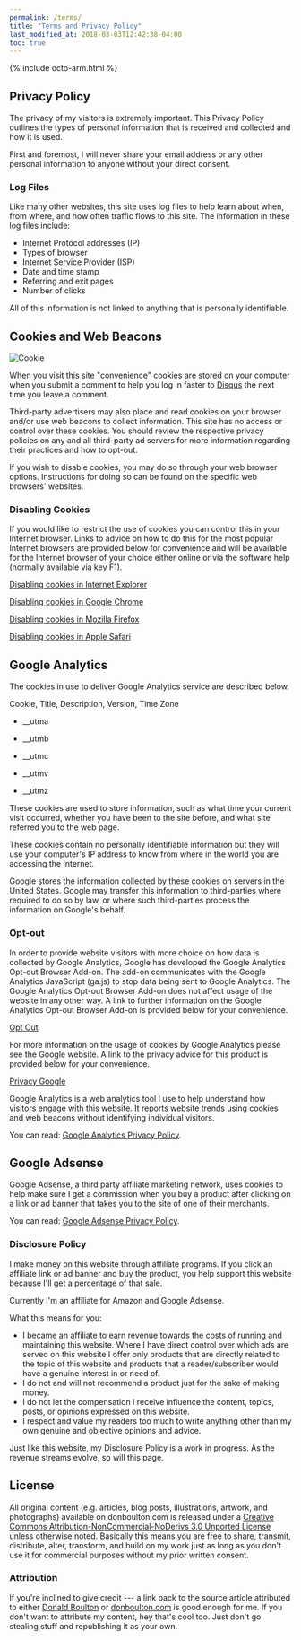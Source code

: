 ```yaml
---
permalink: /terms/
title: "Terms and Privacy Policy"
last_modified_at: 2018-03-03T12:42:38-04:00
toc: true
---
```


{% include octo-arm.html %}

## Privacy Policy

The privacy of my visitors is extremely important. This Privacy Policy outlines the types of personal information that is received and collected and how it is used.

First and foremost, I will never share your email address or any other personal information to anyone without your direct consent.

### Log Files

Like many other websites, this site uses log files to help learn about when, from where, and how often traffic flows to this site. The information in these log files include:

* Internet Protocol addresses (IP)
* Types of browser
* Internet Service Provider (ISP)
* Date and time stamp
* Referring and exit pages
* Number of clicks

All of this information is not linked to anything that is personally identifiable.

## Cookies and Web Beacons

![Cookie](/DWB/assets/images/pages/svg/cookies.svg)

When you visit this site "convenience" cookies are stored on your computer when you submit a comment to help you log in faster to [Disqus](http://disqus.com) the next time you leave a comment.

Third-party advertisers may also place and read cookies on your browser and/or use web beacons to collect information. This site has no access or control over these cookies. You should review the respective privacy policies on any and all third-party ad servers for more information regarding their practices and how to opt-out.

If you wish to disable cookies, you may do so through your web browser options. Instructions for doing so can be found on the specific web browsers' websites.

### Disabling Cookies
              
If you would like to restrict the use of cookies you can control this in your Internet browser. Links to advice on how to do this for the most popular Internet browsers are provided below for convenience and will be available for the Internet browser of your choice either online or via the software help (normally available via key F1).

[Disabling cookies in Internet Explorer](http://windows.microsoft.com/en-GB/windows7/Block-enable-or-allow-cookies)

[Disabling cookies in Google Chrome](https://support.google.com/chrome/bin/answer.py?hl=en-GB&amp;answer=95647&amp;p=cpn_cookies)

[Disabling cookies in Mozilla Firefox](http://support.mozilla.org/en-US/kb/Blocking-cookies)

[Disabling cookies in Apple Safari](http://docs.info.apple.com/article.html?artnum=324)

## Google Analytics

The cookies in use to deliver Google Analytics service are described below.

Cookie, Title, Description, Version, Time Zone

* __utma

* __utmb

* __utmc

* __utmv

* __utmz

These cookies are used to store information, such as what time your current visit occurred, whether you have been to the site before, and what site referred you to the web page.

These cookies contain no personally identifiable information but they will use your computer's IP address to know from where in the world you are accessing the Internet.

Google stores the information collected by these cookies on servers in the United States. Google may transfer this information to third-parties where required to do so by law, or where such third-parties process the information on Google's behalf.

### Opt-out

In order to provide website visitors with more choice on how data is collected by Google Analytics, Google has developed the Google Analytics Opt-out Browser Add-on. The add-on communicates with the Google Analytics JavaScript (ga.js) to stop data being sent to Google Analytics. The Google Analytics Opt-out Browser Add-on does not affect usage of the website in any other way. A link to further information on the Google Analytics Opt-out Browser Add-on is provided below for your convenience.

[Opt Out](http://tools.google.com/dlpage/gaoptout?hl=None)

For more information on the usage of cookies by Google Analytics please see the Google website. A link to the privacy advice for this product is provided below for your convenience.

[Privacy Google](http://www.google.com/analytics/learn/privacy.html)

Google Analytics is a web analytics tool I use to help understand how visitors engage with this website. It reports website trends using cookies and web beacons without identifying individual visitors. 

You can read: [Google Analytics Privacy Policy](http://www.google.com/analytics/learn/privacy.html).

## Google Adsense

Google Adsense, a third party affiliate marketing network, uses cookies to help make sure I get a commission when you buy a product after clicking on a link or ad banner that takes you to the site of one of their merchants. 

You can read: [Google Adsense Privacy Policy](http://support.google.com/adsense/bin/answer.py?hl=en&answer=48182).

### Disclosure Policy

I make money on this website through affiliate programs. If you click an affiliate link or ad banner and buy the product, you help support this website because I'll get a percentage of that sale.

Currently I'm an affiliate for Amazon and Google Adsense.

What this means for you:

* I became an affiliate to earn revenue towards the costs of running and maintaining this website. Where I have direct control over which ads are served on this website I offer only products that are directly related to the topic of this website and products that a reader/subscriber would have a genuine interest in or need of.
* I do not and will not recommend a product just for the sake of making money.
* I do not let the compensation I receive influence the content, topics, posts, or opinions expressed on this website.
* I respect and value my readers too much to write anything other than my own genuine and objective opinions and advice.

Just like this website, my Disclosure Policy is a work in progress. As the revenue streams evolve, so will this page.

## License

All original content (e.g. articles, blog posts, illustrations, artwork, and photographs) available on donboulton.com is released under a [Creative Commons Attribution-NonCommercial-NoDerivs 3.0 Unported License](http://creativecommons.org/licenses/by-nc-nd/3.0/deed.en_US) unless otherwise noted. Basically this means you are free to share, transmit, distribute, alter, transform, and build on my work just as long as you don't use it for commercial purposes without my prior written consent.

### Attribution

If you're inclined to give credit --- a link back to the source article attributed to either [Donald Boulton](https://github.com/donaldboulton) or [donboulton.com](https://donaldboulton.github.io/DWB/) is good enough for me. If you don't want to attribute my content, hey that's cool too. Just don't go stealing stuff and republishing it as your own.
